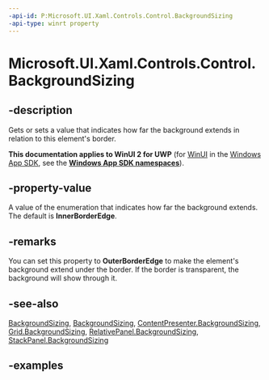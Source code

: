 ```yaml
---
-api-id: P:Microsoft.UI.Xaml.Controls.Control.BackgroundSizing
-api-type: winrt property
---
```


<!-- Property syntax.
public BackgroundSizing BackgroundSizing { get;  set; }
-->

# Microsoft.UI.Xaml.Controls.Control.BackgroundSizing

## -description

Gets or sets a value that indicates how far the background extends in relation to this element's border.

**This documentation applies to WinUI 2 for UWP** (for [WinUI](/windows/apps/winui/winui3/) in the [Windows App SDK](/windows/apps/windows-app-sdk/), see the **[Windows App SDK namespaces](/windows/windows-app-sdk/api/winrt/)**).

## -property-value

A value of the enumeration that indicates how far the background extends. The default is **InnerBorderEdge**.

## -remarks

You can set this property to **OuterBorderEdge** to make the element's background extend under the border. If the border is transparent, the background will show through it.

## -see-also

[BackgroundSizing](backgroundsizing.md), [BackgroundSizing](backgroundsizing.md), [ContentPresenter.BackgroundSizing](contentpresenter_backgroundsizing.md), [Grid.BackgroundSizing](grid_backgroundsizing.md), [RelativePanel.BackgroundSizing](relativepanel_backgroundsizing.md), [StackPanel.BackgroundSizing](stackpanel_backgroundsizing.md)

## -examples
